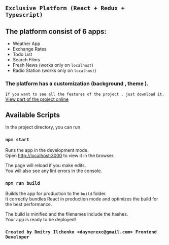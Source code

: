 ## `Exclusive Platform (React + Redux + Typescript)`

## The platform consist of 6 apps:

* Weather App
* Exchange Rates
* Todo List
* Search Films
* Fresh News (works only on `localhost`)
* Radio Station (works only on `localhost`)

### The platform has a customization (background , theme ).

`If you want to see all the features of the project , just download it.`\
[View part of the project online](https://exclusive-platform-react-ts.vercel.app/#/home)
## Available Scripts

In the project directory, you can run

### `npm start`

Runs the app in the development mode.\
Open [http://localhost:3000](http://localhost:3000) to view it in the browser.

The page will reload if you make edits.\
You will also see any lint errors in the console.


### `npm run build`

Builds the app for production to the `build` folder.\
It correctly bundles React in production mode and optimizes the build for the best performance.

The build is minified and the filenames include the hashes.\
Your app is ready to be deployed!

### `Created by Dmitry Ilchenko <daymerexc@gmail.com> Frontend Developer`
